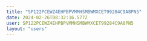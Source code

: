 ```yaml
---
title: "SP122PCEWZ4EHPBPVMMHSMBWMXCET99284C9A8PN5"
date: 2024-02-26T08:32:16.577Z
user: SP122PCEWZ4EHPBPVMMHSMBWMXCET99284C9A8PN5
layout: "users"
---
```

    